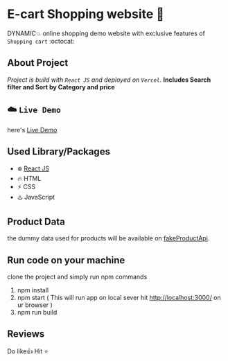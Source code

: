 # E-cart Shopping website :star2:

DYNAMIC:boom: online shopping demo website with exclusive features of `Shopping cart` :octocat:

## About Project

*Project is build with `React JS` and deployed on `Vercel`*. 
**Includes Search filter and Sort by Category and price**

## :cloud: `Live Demo`
here's [Live Demo](https://e-commerce-website-gold.vercel.app/)


## Used Library/Packages
- :snowflake: [React JS](https://reactjs.org/)
- :fire: HTML
- :zap: CSS
- :hotsprings: JavaScript

## Product Data
the dummy data used for products will be available on [fakeProductApi](https://github.com/keikaavousi/fake-store-api). 

## Run code on your machine
clone the project and simply run npm commands
1. npm install
2. npm start ( This will run app on local sever hit [http://localhost:3000/](http://localhost:3000/) on ur browser )
3. npm run build

## Reviews
Do like:thumbsup: Hit :star: 
